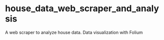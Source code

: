 # house_data_web_scraper_and_analysis
A web scraper to analyze house data. Data visualization with Folium
